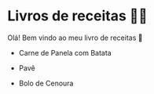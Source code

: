 # Livros de receitas :man_cook:

Olá! Bem vindo ao meu livro de receitas :wave:

 - Carne de Panela com Batata 

 - Pavê 

 - Bolo de Cenoura 

